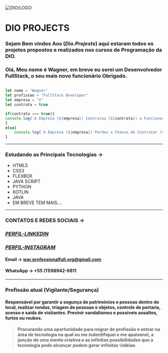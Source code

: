 ![DIO/LOGO](https://avatars.githubusercontent.com/u/26231823?s=200&v=4)
#             **DIO PROJECTS** 

### Sejam Bem vindos Aos (_Dio.Projests_) aqui estaram todos  os projetos propostos e realizados nos cursos de Programação da DIO.

### Olá, Meu nome é Wagner, em breve eu serei um Desenvolvedor FullStack, o seu mais novo funcionário Obrigado.


```js

let nome = "Wagner"
let profissao = "FullStack Developer"
let empresa = "X"
let contrata = true

if(contrata === true){
console.log(`A Empresa (${empresa}) Contratou (${contrata}) o Funcionario ${nome} Desenvolvedor FullStack`)
}
else{
    console.log(`A Empresa (${empresa}) Perdeu a Chance de Contratar (${contrata}) o Funcionario ${nome} Desenvolvedor FullStack`) 
}

```
***
### Estudando as Principais Tecnologias ->

* HTML5
* CSS3
* FLEXBOX
* JAVA SCRIPT
* PYTHON
* KOTLIN
* JAVA
* EM BREVE TEM MAIS....

***
### CONTATOS E REDES SOCIAIS ->

### [_PERFIL-LINKEDIN_](https://www.linkedin.com/in/wagner-ribeiro-886626289?lipi=urn:li:page:d_flagship3_profile_view_base_contact_details;6T4cQSdCRoudt/2pDT1wcg==)

### [_PERFIL-INSTAGRAM_](https://www.instagram.com/wagnerinthedarkness)

#### Email -> war.professionalfull.org@gmail.com
#### WhatsApp -> +55 (11)98942-6811
***
### Profissão atual (Vigilante/Segurança)

#### Responsável por garantir a segunça de patrimónios e pessoas dentro do local, realizar rondas, triagem de pessoas e objetos, controle de portaria, acesso e saida de visitantes. Previnir vandalismos e possiveis assaltos, furtos ou roubos.
>#### Procurando uma oportunidade para migrar de profissão e entrar na área de tecnologia na qual eu me indentifiquei e me apaixonei, a junção de uma mente criativa e as infinitas possibilidades que a tecnologia pode alcançar podem gerar infinitas 💡idéias.
